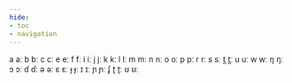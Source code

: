 ```yaml
---
hide:
- toc
- navigation
---
```

a
aː
b
bː
c
cː
e
eː
f
fː
i
iː
j
jː
k
kː
l
lː
m
mː
n
nː
o
oː
p
pː
r
rː
s
sː
t̪
t̪ː
u
uː
w
wː
ŋ
ŋː
ɔ
ɔː
ɗ
ɗː
ə
əː
ɛ
ɛː
ɟ
ɟː
ɪ
ɪː
ɲ
ɲː
ʄ
ʈ
ʈː
ʊ
ʊː
